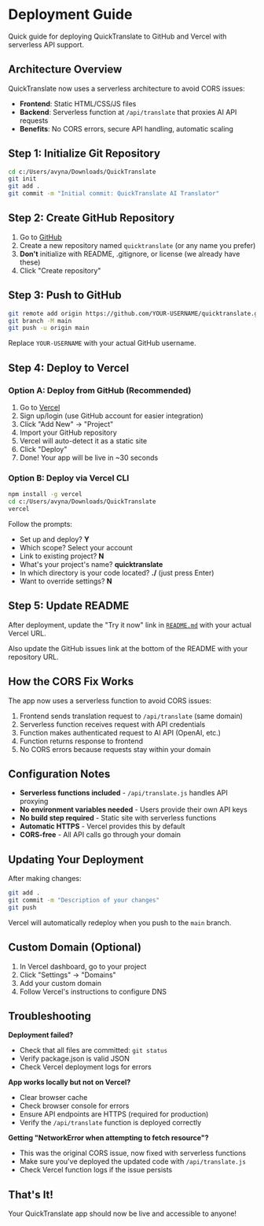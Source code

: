 # Deployment Guide

Quick guide for deploying QuickTranslate to GitHub and Vercel with serverless API support.

## Architecture Overview

QuickTranslate now uses a serverless architecture to avoid CORS issues:
- **Frontend**: Static HTML/CSS/JS files
- **Backend**: Serverless function at `/api/translate` that proxies AI API requests
- **Benefits**: No CORS errors, secure API handling, automatic scaling

## Step 1: Initialize Git Repository

```bash
cd c:/Users/avyna/Downloads/QuickTranslate
git init
git add .
git commit -m "Initial commit: QuickTranslate AI Translator"
```

## Step 2: Create GitHub Repository

1. Go to [GitHub](https://github.com/new)
2. Create a new repository named `quicktranslate` (or any name you prefer)
3. **Don't** initialize with README, .gitignore, or license (we already have these)
4. Click "Create repository"

## Step 3: Push to GitHub

```bash
git remote add origin https://github.com/YOUR-USERNAME/quicktranslate.git
git branch -M main
git push -u origin main
```

Replace `YOUR-USERNAME` with your actual GitHub username.

## Step 4: Deploy to Vercel

### Option A: Deploy from GitHub (Recommended)

1. Go to [Vercel](https://vercel.com/)
2. Sign up/login (use GitHub account for easier integration)
3. Click "Add New" → "Project"
4. Import your GitHub repository
5. Vercel will auto-detect it as a static site
6. Click "Deploy"
7. Done! Your app will be live in ~30 seconds

### Option B: Deploy via Vercel CLI

```bash
npm install -g vercel
cd c:/Users/avyna/Downloads/QuickTranslate
vercel
```

Follow the prompts:
- Set up and deploy? **Y**
- Which scope? Select your account
- Link to existing project? **N**
- What's your project's name? **quicktranslate**
- In which directory is your code located? **./** (just press Enter)
- Want to override settings? **N**

## Step 5: Update README

After deployment, update the "Try it now" link in [`README.md`](README.md:5) with your actual Vercel URL.

Also update the GitHub issues link at the bottom of the README with your repository URL.

## How the CORS Fix Works

The app now uses a serverless function to avoid CORS issues:

1. Frontend sends translation request to `/api/translate` (same domain)
2. Serverless function receives request with API credentials
3. Function makes authenticated request to AI API (OpenAI, etc.)
4. Function returns response to frontend
5. No CORS errors because requests stay within your domain

## Configuration Notes

- **Serverless functions included** - `/api/translate.js` handles API proxying
- **No environment variables needed** - Users provide their own API keys
- **No build step required** - Static site with serverless functions
- **Automatic HTTPS** - Vercel provides this by default
- **CORS-free** - All API calls go through your domain

## Updating Your Deployment

After making changes:

```bash
git add .
git commit -m "Description of your changes"
git push
```

Vercel will automatically redeploy when you push to the `main` branch.

## Custom Domain (Optional)

1. In Vercel dashboard, go to your project
2. Click "Settings" → "Domains"
3. Add your custom domain
4. Follow Vercel's instructions to configure DNS

## Troubleshooting

**Deployment failed?**
- Check that all files are committed: `git status`
- Verify package.json is valid JSON
- Check Vercel deployment logs for errors

**App works locally but not on Vercel?**
- Clear browser cache
- Check browser console for errors
- Ensure API endpoints are HTTPS (required for production)
- Verify the `/api/translate` function is deployed correctly

**Getting "NetworkError when attempting to fetch resource"?**
- This was the original CORS issue, now fixed with serverless functions
- Make sure you've deployed the updated code with `/api/translate.js`
- Check Vercel function logs if the issue persists

## That's It!

Your QuickTranslate app should now be live and accessible to anyone!